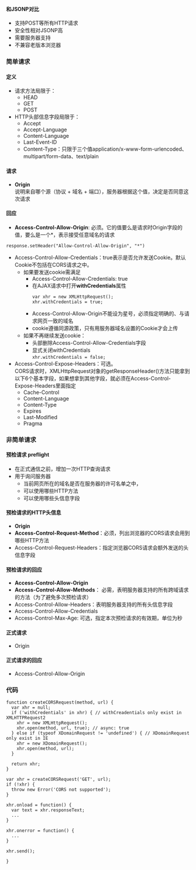 #### 和JSONP对比 
- 支持POST等所有HTTP请求 
- 安全性相对JSONP高
- 需要服务器支持
- 不兼容老版本浏览器

### 简单请求
#### 定义
- 请求方法局限于： 
  - HEAD
  - GET
  - POST
- HTTP头部信息字段局限于：
  - Accept
  - Accept-Language
  - Content-Language
  - Last-Event-ID
  - Content-Type：只限于三个值application/x-www-form-urlencoded、multipart/form-data、text/plain

#### 请求  
- **Origin**   
说明来自哪个源（协议 + 域名 + 端口），服务器根据这个值，决定是否同意这次请求

#### 回应 
- **Access-Control-Allow-Origin**: 必须。它的值要么是请求时Origin字段的值，要么是一个*，表示接受任意域名的请求
```
response.setHeader("Allow-Control-Allow-Origin", "*")
```
- Access-Control-Allow-Credentials：true表示是否允许发送Cookie。默认Cookie不包括在CORS请求之中。  
  - 如果要发送cookie需满足
    - Access-Control-Allow-Credentials: true
    - 在AJAX请求中打开**withCredentials**属性  
      ```
      var xhr = new XMLHttpRequest();
      xhr.withCredentials = true;
      ```
    - Access-Control-Allow-Origin不能设为星号，必须指定明确的、与请求网页一致的域名
    - cookie遵循同源政策，只有用服务器域名设置的Cookie才会上传
  - 如果不再继续发送cookie：
    - 头部删除Access-Control-Allow-Credentials字段 
    - 显式关闭withCredentials  
    ```xhr.withCredentials = false;```
- Access-Control-Expose-Headers：可选。  
CORS请求时，XMLHttpRequest对象的getResponseHeader()方法只能拿到以下6个基本字段，如果想拿到其他字段，就必须在Access-Control-Expose-Headers里面指定  
  - Cache-Control
  - Content-Language
  - Content-Type
  - Expires
  - Last-Modified
  - Pragma   

### 非简单请求   
#### 预检请求 preflight
- 在正式通信之前，增加一次HTTP查询请求
- 用于询问服务器
  - 当前网页所在的域名是否在服务器的许可名单之中，
  - 可以使用哪些HTTP方法
  - 可以使用哪些头信息字段

####  预检请求的HTTP头信息
- **Origin**
- **Access-Control-Request-Method**：必须，列出浏览器的CORS请求会用到哪些HTTP方法
- Access-Control-Request-Headers：指定浏览器CORS请求会额外发送的头信息字段

####  预检请求的回应
- **Access-Control-Allow-Origin**
- **Access-Control-Allow-Methods**： 必需，表明服务器支持的所有跨域请求的方法（为了避免多次预检请求）
- Access-Control-Allow-Headers：表明服务器支持的所有头信息字段 
- Access-Control-Allow-Credentials
- Access-Control-Max-Age: 可选，指定本次预检请求的有效期，单位为秒

#### 正式请求
- Origin

#### 正式请求的回应
- Access-Control-Allow-Origin

### 代码  
```
function createCORSRequest(method, url) {
  var xhr = null;
  if ('withCredentials' in xhr) { // withCreadentials only exist in XMLHTTPRequest2
    xhr = new XMLHttpRequest();
    xhr.open(method, url, true); // async: true
  } else if (typeof XDomainRequest != 'undefined') { // XDomainRequest only exist in IE 
    xhr = new XDomainRequest();
    xhr.open(method, url);
  } 

  return xhr;
}

var xhr = createCORSRequest('GET', url);
if (!xhr) {
  throw new Error('CORS not supported');
}

xhr.onload = function() {
  var text = xhr.responseText;
  ...
}

xhr.onerror = function() {
  ...
}

xhr.send();
   
}
```

